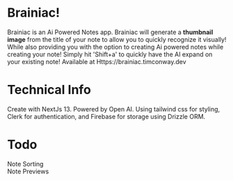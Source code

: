# Brainiac!

Brainiac is an Ai Powered Notes app. Brainiac will generate a **thumbnail image** from the title of your note to allow you to quickly recognize it visually! While also providing you with the option to creating Ai powered notes while creating your note! Simply hit 'Shift+a' to quickly have the AI expand on your existing note! Available at Https://brainiac.timconway.dev

# Technical Info

Create with NextJs 13. Powered by Open AI. Using tailwind css for styling, Clerk for authentication, and Firebase for storage using Drizzle ORM.

# Todo

Note Sorting <br /> Note Previews
